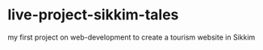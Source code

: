 # live-project-sikkim-tales
my first project   on  web-development  to create a  tourism website  in Sikkim 
